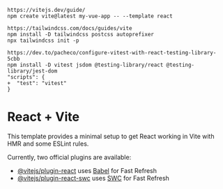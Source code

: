 ```
https://vitejs.dev/guide/
npm create vite@latest my-vue-app -- --template react

https://tailwindcss.com/docs/guides/vite
npm install -D tailwindcss postcss autoprefixer
npx tailwindcss init -p

https://dev.to/pacheco/configure-vitest-with-react-testing-library-5cbb
npm install -D vitest jsdom @testing-library/react @testing-library/jest-dom
"scripts": {
+  "test": "vitest"
}
```

# React + Vite

This template provides a minimal setup to get React working in Vite with HMR and some ESLint rules.

Currently, two official plugins are available:

- [@vitejs/plugin-react](https://github.com/vitejs/vite-plugin-react/blob/main/packages/plugin-react/README.md) uses [Babel](https://babeljs.io/) for Fast Refresh
- [@vitejs/plugin-react-swc](https://github.com/vitejs/vite-plugin-react-swc) uses [SWC](https://swc.rs/) for Fast Refresh
